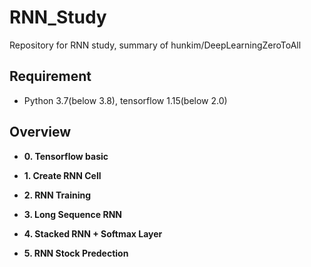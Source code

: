 # RNN_Study
Repository for RNN study, summary of hunkim/DeepLearningZeroToAll

## Requirement
- Python 3.7(below 3.8), tensorflow 1.15(below 2.0)

## Overview
- **0. Tensorflow basic**

- **1. Create RNN Cell**

- **2. RNN Training**

- **3. Long Sequence RNN**

- **4. Stacked RNN + Softmax Layer**

- **5. RNN Stock Predection**
